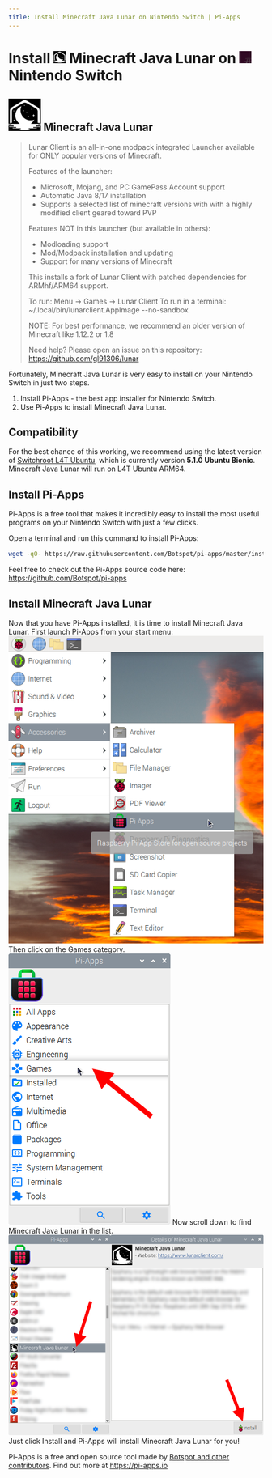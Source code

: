 ```yaml
---
title: Install Minecraft Java Lunar on Nintendo Switch | Pi-Apps
---
```

<div class="simple-install-content content">

# Install <img src="/img/app-icons/Minecraft Java Lunar/icon-64.png" height=24> Minecraft Java Lunar on <img src=/img/other-icons/switchroot-icon.png height=24> Nintendo Switch

## <img src="/img/app-icons/Minecraft Java Lunar/icon-64.png"> Minecraft Java Lunar
> Lunar Client is an all-in-one modpack integrated Launcher available for ONLY popular versions of Minecraft.
> 
> Features of the launcher:
> - Microsoft, Mojang, and PC GamePass Account support
> - Automatic Java 8/17 installation
> - Supports a selected list of minecraft versions with with a highly modified client geared toward PVP
> 
> Features NOT in this launcher (but available in others):
> - Modloading support
> - Mod/Modpack installation and updating
> - Support for many versions of Minecraft
> 
> This installs a fork of Lunar Client with patched dependencies for ARMhf/ARM64 support.
> 
> To run: Menu -> Games -> Lunar Client
> To run in a terminal: ~/.local/bin/lunarclient.AppImage --no-sandbox
> 
> NOTE: For best performance, we recommend an older version of Minecraft like 1.12.2 or 1.8
> 
> Need help? Please open an issue on this repository: https://github.com/gl91306/lunar

Fortunately, Minecraft Java Lunar is very easy to install on your Nintendo Switch in just two steps.
1. Install Pi-Apps - the best app installer for Nintendo Switch.
2. Use Pi-Apps to install Minecraft Java Lunar.
</div>
<div class="simple-install-content content">

## Compatibility
For the best chance of this working, we recommend using the latest version of [Switchroot L4T Ubuntu](https://wiki.switchroot.org/en/Linux/Ubuntu-Install-Guide), which is currently version **5.1.0 Ubuntu Bionic**.
Minecraft Java Lunar will run on L4T Ubuntu ARM64.
</div>
<div class="simple-install-content content">

## Install Pi-Apps

Pi-Apps is a free tool that makes it incredibly easy to install the most useful programs on your Nintendo Switch with just a few clicks.

Open a terminal and run this command to install Pi-Apps:
```bash
wget -qO- https://raw.githubusercontent.com/Botspot/pi-apps/master/install | bash
```
Feel free to check out the Pi-Apps source code here: https://github.com/Botspot/pi-apps
</div>
<div class="simple-install-content content">

## Install Minecraft Java Lunar

Now that you have Pi-Apps installed, it is time to install Minecraft Java Lunar.
First launch Pi-Apps from your start menu:
<img src="/img/start-menu.png">
Then click on the Games category.
<img src="/img/category-selections/Games.png">
Now scroll down to find Minecraft Java Lunar in the list.
<img src="/img/app-icons/Minecraft Java Lunar/app-selection.png">
Just click Install and Pi-Apps will install Minecraft Java Lunar for you!
</div>
<div class="simple-install-content content">

Pi-Apps is a free and open source tool made by [Botspot and other contributors](/about/#contributors). Find out more at https://pi-apps.io
</div>
